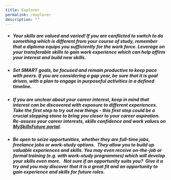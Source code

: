 ```yaml
---
title: Explorer
permalink: /explorer
description: ""
---
```

   
- ##### **Your skills are valued and varied!** If you are conflicted to switch to do something which is different from your course of study, remember that a diploma equips you sufficiently for the work force. Leverage on your transferable skills to gain work experience which can help affirm your interest and build new skills.  

 - ##### **Set SMART goals,** be focused and remain productive to keep pace with peers. If you are considering a gap year, be sure that it is goal driven, with a plan to engage in purposeful activities in a defined timeline.

- ##### If you are **unclear about your career interest,** keep in mind that interest can be discovered with exposure to different experiences. Take the first step to try out new things - this first step could be a crucial stepping stone to bring you closer to your career aspiration. Re-assess your career interests, skills confidence and work values on [MySkillsFuture portal](https://www.myskillsfuture.gov.sg/content/portal/en/assessment/landing.html).

- ##### **Be open to seize opportunities,** whether they are full-time jobs, freelance jobs or work-study options.  They allow you to build up valuable experiences and skills. You may even receive on-the-job or formal training (e.g. with work-study programmes) which will develop your skills even more.   Not sure if an opportunity suits you?  Give it a try and you may discover that it is a great fit and an opportunity to gain experience and skills for future roles.